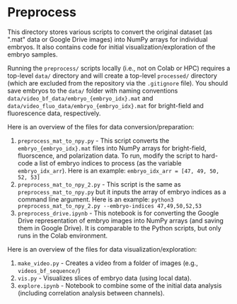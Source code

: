 # Preprocess

This directory stores various scripts to convert the original dataset (as ".mat" data or Google Drive images) into NumPy arrays for individual embryos. It also contains code for initial visualization/exploration of the embryo samples.

Running the `preprocess/` scripts locally (i.e., not on Colab or HPC) requires a top-level `data/` directory and will create a top-level `processed/` directory (which are excluded from the repository via the `.gitignore` file). You should save embryos to the `data/` folder with naming conventions `data/video_bf_data/embryo_{embryo_idx}.mat` and `data/video_fluo_data/embryo_{embryo_idx}.mat` for bright-field and fluorescence data, respectively.

Here is an overview of the files for data conversion/preparation:
1. `preprocess_mat_to_npy.py` - This script converts the `embryo_{embryo_idx}.mat` files into NumPy arrays for bright-field, fluorscence, and polarization data. To run, modify the script to hard-code a list of embryo indices to process (as the variable `embryo_idx_arr`). Here is an example: `embryo_idx_arr = [47, 49, 50, 52, 53]`
2. `preprocess_mat_to_npy_2.py` - This script is the same as `preprocess_mat_to_npy.py` but it inputs the array of embryo indices as a command line argument. Here is an example: `python3 preprocess_mat_to_npy_2.py --embryo-indices 47,49,50,52,53`
3. `preprocess_drive.ipynb` - This notebook is for converting the Google Drive representation of embryo images into NumPy arrays (and saving them in Google Drive). It is comparable to the Python scripts, but only runs in the Colab environment.

Here is an overview of the files for data visualization/exploration:
1. `make_video.py` - Creates a video from a folder of images (e.g., `videos_bf_sequence/`)
2. `vis.py` - Visualizes slices of embryo data (using local data).
3. `explore.ipynb` - Notebook to combine some of the initial data analysis (including correlation analysis between channels).
